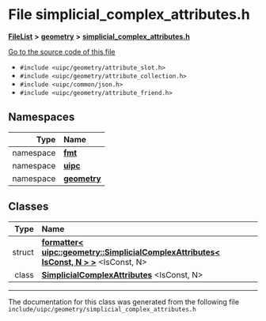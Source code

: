 

# File simplicial\_complex\_attributes.h



[**FileList**](files.md) **>** [**geometry**](dir_04894967a28d068f10a69f6e8a07a2cb.md) **>** [**simplicial\_complex\_attributes.h**](simplicial__complex__attributes_8h.md)

[Go to the source code of this file](simplicial__complex__attributes_8h_source.md)



* `#include <uipc/geometry/attribute_slot.h>`
* `#include <uipc/geometry/attribute_collection.h>`
* `#include <uipc/common/json.h>`
* `#include <uipc/geometry/attribute_friend.h>`













## Namespaces

| Type | Name |
| ---: | :--- |
| namespace | [**fmt**](namespacefmt.md) <br> |
| namespace | [**uipc**](namespaceuipc.md) <br> |
| namespace | [**geometry**](namespaceuipc_1_1geometry.md) <br> |


## Classes

| Type | Name |
| ---: | :--- |
| struct | [**formatter&lt; uipc::geometry::SimplicialComplexAttributes&lt; IsConst, N &gt; &gt;**](structfmt_1_1formatter_3_01uipc_1_1geometry_1_1_simplicial_complex_attributes_3_01_is_const_00_01_n_01_4_01_4.md) &lt;IsConst, N&gt;<br> |
| class | [**SimplicialComplexAttributes**](classuipc_1_1geometry_1_1_simplicial_complex_attributes.md) &lt;IsConst, N&gt;<br> |



















































------------------------------
The documentation for this class was generated from the following file `include/uipc/geometry/simplicial_complex_attributes.h`

